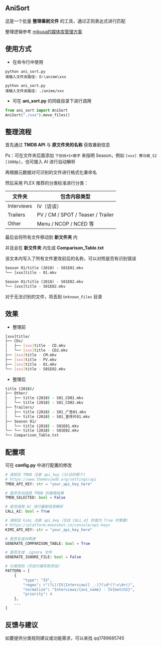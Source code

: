 ## AniSort

这是一个批量 **整理番剧文件** 的工具，通过正则表达式进行匹配

整理逻辑参考 [mikusa的媒体库管理方案](https://www.himiku.com/archives/how-i-organize-my-animation-library.html)

## 使用方式

* 在命令行中使用
```
python ani_sort.py
请输入文件夹路径: D:\anime\xxx

python ani_sort.py
请输入文件夹路径: ./anime/xxx
```

* 可在 **ani_sort.py** 的同级目录下进行调用
```python
from ani_sort import AniSort
AniSort("./xxx").move_files()
```

## 整理流程

首先通过 **TMDB API** 与 **原文件夹的名称** 获取番剧信息

Ps：可在文件夹后面添加 `下划线+S+数字` 来指明 Season，例如 `[xxx] 赛马娘_S2 [1080p]`，也可接入 AI 进行自动解析

再根据元数据对可识别的文件进行格式化重命名

然后采用 PLEX 推荐的分类标准进行分类：

| 文件夹     | 包含内容类型                      |
|------------|------------------------------------|
| Interviews | IV（访谈）                         |
| Trailers   | PV / CM / SPOT / Teaser / Trailer  |
| Other      | Menu / NCOP / NCED 等              |

最后会将所有文件移动到 **新文件夹** 内

并且会在 **新文件夹** 内生成 **Comparison_Table.txt**

该文本内写入了所有文件更改前后的名称，可以对照是否有识别错误

```txt
Season 01/title (2018) - S01E01.mkv
└── [xxx]title - 01.mkv

Season 01/title (2018) - S01E02.mkv
└── [xxx]title - S01E02.mkv
```

对于无法识别的文件，将丢到 `Unknown_Files` 目录

## 效果

* 整理前
```bash
[xxx]title/
├── CDs/
│   ├── [xxx]title - CD.mkv
│   └── [xxx]title - CD2.mkv
├── [xxx]title - CM.mkv
├── [xxx]title - PV.mkv
├── [xxx]title - 01.mkv
└── [xxx]title - S01E02.mkv
```

* 整理后
```bash
title (2018)/
├── Other/
│   ├── title (2018) - S01_CD01.mkv
│   └── title (2018) - S01_CD02.mkv
├── Trailers/
│   ├── title (2018) - S01_广告01.mkv
│   └── title (2018) - S01_宣传片01.mkv
├── Season 01/
│   └── title (2018) - S01E01.mkv
└── └── title (2018) - S01E02.mkv
└── Comparison_Table.txt
```

## 配置项

可在 **config.py** 中进行配置的修改

```python
# 请前往 TMDB 注册 api_key (32位的那个)
# https://www.themoviedb.org/settings/api
TMDB_API_KEY: str = "your_api_key_here"

# 是否手动选择 TMDB 的搜索结果
TMDB_SELECTED: bool = False

# 是否调用 AI 进行番剧信息解析
CALL_AI: bool = True

# 请前往 kimi 注册 api_key（仅在 CALL_AI 的值为 True 时需要）
# https://platform.moonshot.cn/console/api-keys
KIMI_API_KEY: str = "your_api_key_here"

# 是否生成对照表
GENERATE_COMPARISON_TABLE: bool = True

# 是否生成 .ignore 文件
GENERATE_IGNORE_FILE: bool = False

# 分类规则（可自行编写和添加）
PATTERN = [
    {
        "type": "IV",
        "regex": r"(?i)(IV|Interview)[ _-]?(\d*(?:v\d+))",
        "normalize": "Interviews/{ani_name} - IV{match2}",
        "priority": 4
    },
    ...
]
```

## 反馈与建议

如要提供分类规则建议或功能需求，可以来找 qq1789685745

